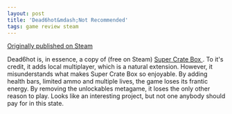 ```yaml
---
layout: post
title: 'Dead6hot&mdash;Not Recommended'
tags: game review steam
---
```


[Originally published on Steam](https://steamcommunity.com/id/jlericson/recommended/438030/)


 Dead6hot is, in essence, a copy of (free on Steam)
 <a class="bb_link" href="http://store.steampowered.com/app/212800/Super_Crate_Box/" target="_blank" rel="noreferrer">
  Super Crate Box
 </a>
 . To it's credit, it adds local multiplayer, which is a natural extension. However, it misunderstands what makes Super Crate Box so enjoyable. By adding health bars, limited ammo and multiple lives, the game loses its frantic energy. By removing the unlockables metagame, it loses the only other reason to play. Looks like an interesting project, but not one anybody should pay for in this state.
